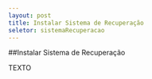 ```yaml
---
layout: post 
title: Instalar Sistema de Recuperação
seletor: sistemaRecuperacao
---
```


##Instalar Sistema de Recuperação

TEXTO

<input type='hidden' id='selectMenuManual' value='#sistemaRecuperacao' />